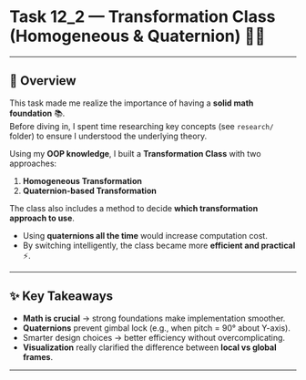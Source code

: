 # Task 12_2 — Transformation Class (Homogeneous & Quaternion) 🔄🧮  

---

## 📌 Overview  

This task made me realize the importance of having a **solid math foundation** 📚.  
Before diving in, I spent time researching key concepts (see `research/` folder) to ensure I understood the underlying theory.  

Using my **OOP knowledge**, I built a **Transformation Class** with two approaches:  

1. **Homogeneous Transformation**  
2. **Quaternion-based Transformation**  

The class also includes a method to decide **which transformation approach to use**.  
- Using **quaternions all the time** would increase computation cost.  
- By switching intelligently, the class became more **efficient and practical** ⚡.  

---

## ✨ Key Takeaways  

- **Math is crucial** → strong foundations make implementation smoother.  
- **Quaternions** prevent gimbal lock (e.g., when pitch = 90° about Y-axis).  
- Smarter design choices → better efficiency without overcomplicating.  
- **Visualization** really clarified the difference between **local vs global frames**.  

---
